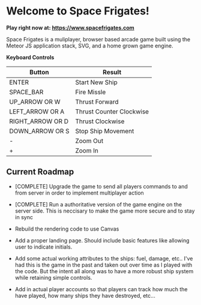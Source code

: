 # Welcome to Space Frigates!

**Play right now at: https://www.spacefrigates.com**

Space Frigates is a muliplayer, browser based arcade game built using the Meteor JS application
stack, SVG, and a home grown game engine.

**Keyboard Controls**

Button | Result
------ | ------
ENTER | Start New Ship
SPACE_BAR | Fire Missle
UP_ARROW OR W | Thrust Forward
LEFT_ARROW OR A | Thrust Counter Clockwise
RIGHT_ARROW OR D | Thrust Clockwise
DOWN_ARROW OR S | Stop Ship Movement
- | Zoom Out
+ | Zoom In

## Current Roadmap

- [COMPLETE] Upgrade the game to send all players commands to and from server in order to
implement multiplayer action

- [COMPLETE] Run a authoritative version of the game engine on the server side. This is neccisary to
make the game more secure and to stay in sync

- Rebuild the rendering code to use Canvas

- Add a proper landing page. Should include basic features like allowing user to indicate
initials.

- Add some actual working attributes to the ships: fuel, damage, etc.. I've had
this is the game in the past and taken out over time as I played with the code.
But the intent all along was to have a more robust ship system while retaining
simple controls.

- Add in actual player accounts so that players can track how much the have
played, how many ships they have destroyed, etc...
